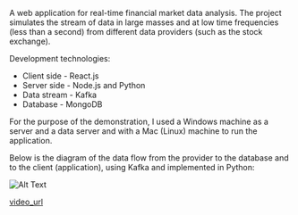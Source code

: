 A web application for real-time financial market data analysis. The project simulates the stream of data in large masses and at low time frequencies (less than a second) from different data providers (such as the stock exchange).

Development technologies:
* Client side - React.js
* Server side - Node.js and Python
* Data stream - Kafka
* Database - MongoDB

For the purpose of the demonstration, I used a Windows machine as a server and a data server and with a Mac (Linux) machine to run the application.

Below is the diagram of the data flow from the provider to the database and to the client (application), using Kafka and implemented in Python:

![Alt Text](https://github.com/lidorelya/RealTimeMarketDataAnalysisApp/blob/484adbb2a1ca0ba3c2094c5ed34d00d749b7b3e7/data_flow_diagram.png)


[video_url](https://github.com/lidorelya/RealTimeMarketDataAnalysisApp/blob/0833d1554c62bbfbf45407c4fb1161b8f6a97318/clip1.mov)
